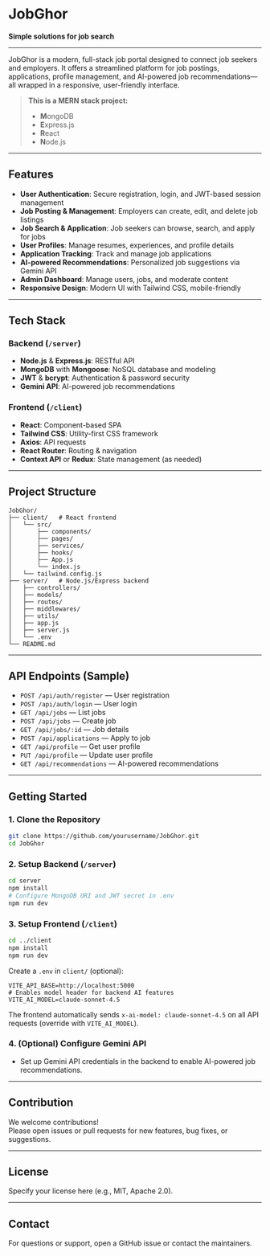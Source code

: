 # JobGhor
**Simple solutions for job search**

---

JobGhor is a modern, full-stack job portal designed to connect job seekers and employers. It offers a streamlined platform for job postings, applications, profile management, and AI-powered job recommendations—all wrapped in a responsive, user-friendly interface.

> **This is a MERN stack project:**  
> - **M**ongoDB  
> - **E**xpress.js  
> - **R**eact  
> - **N**ode.js  

---

## Features

- **User Authentication**: Secure registration, login, and JWT-based session management
- **Job Posting & Management**: Employers can create, edit, and delete job listings
- **Job Search & Application**: Job seekers can browse, search, and apply for jobs
- **User Profiles**: Manage resumes, experiences, and profile details
- **Application Tracking**: Track and manage job applications
- **AI-powered Recommendations**: Personalized job suggestions via Gemini API
- **Admin Dashboard**: Manage users, jobs, and moderate content
- **Responsive Design**: Modern UI with Tailwind CSS, mobile-friendly

---

## Tech Stack

### Backend (`/server`)
- **Node.js** & **Express.js**: RESTful API
- **MongoDB** with **Mongoose**: NoSQL database and modeling
- **JWT** & **bcrypt**: Authentication & password security
- **Gemini API**: AI-powered job recommendations

### Frontend (`/client`)
- **React**: Component-based SPA
- **Tailwind CSS**: Utility-first CSS framework
- **Axios**: API requests
- **React Router**: Routing & navigation
- **Context API** or **Redux**: State management (as needed)

---

## Project Structure

```
JobGhor/
├── client/   # React frontend
│   └── src/
│       ├── components/
│       ├── pages/
│       ├── services/
│       ├── hooks/
│       ├── App.js
│       └── index.js
│   └── tailwind.config.js
├── server/   # Node.js/Express backend
│   ├── controllers/
│   ├── models/
│   ├── routes/
│   ├── middlewares/
│   ├── utils/
│   ├── app.js
│   ├── server.js
│   └── .env
└── README.md
```

---

## API Endpoints (Sample)

- `POST /api/auth/register` — User registration
- `POST /api/auth/login` — User login
- `GET /api/jobs` — List jobs
- `POST /api/jobs` — Create job
- `GET /api/jobs/:id` — Job details
- `POST /api/applications` — Apply to job
- `GET /api/profile` — Get user profile
- `PUT /api/profile` — Update user profile
- `GET /api/recommendations` — AI-powered recommendations

---

## Getting Started

### 1. Clone the Repository
```bash
git clone https://github.com/yourusername/JobGhor.git
cd JobGhor
```

### 2. Setup Backend (`/server`)
```bash
cd server
npm install
# Configure MongoDB URI and JWT secret in .env
npm run dev
```

### 3. Setup Frontend (`/client`)
```bash
cd ../client
npm install
npm run dev
```

Create a `.env` in `client/` (optional):

```
VITE_API_BASE=http://localhost:5000
# Enables model header for backend AI features
VITE_AI_MODEL=claude-sonnet-4.5
```

The frontend automatically sends `x-ai-model: claude-sonnet-4.5` on all API requests (override with `VITE_AI_MODEL`).

### 4. (Optional) Configure Gemini API
- Set up Gemini API credentials in the backend to enable AI-powered job recommendations.

---

## Contribution

We welcome contributions!  
Please open issues or pull requests for new features, bug fixes, or suggestions.

---

## License

Specify your license here (e.g., MIT, Apache 2.0).

---

## Contact

For questions or support, open a GitHub issue or contact the maintainers.

